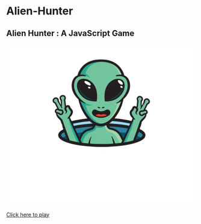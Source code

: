 # Alien-Hunter

## Alien Hunter : A JavaScript Game
![alien](assets/images/Alien.png)

[Click here to play](https://4nmolchaudhary.github.io/Alien-Hunter/)
